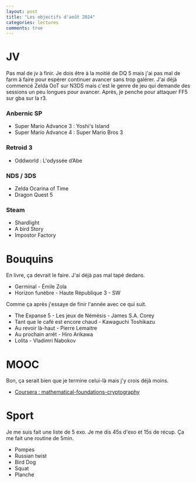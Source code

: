 ```yaml
---
layout: post
title: "Les objectifs d'août 2024"
categories: lectures
comments: true
---
```


# JV

Pas mal de jv à finir. Je dois être à la moitié de DQ 5 mais j'ai pas mal de farm à faire pour espérer continuer avancer sans trop galérer. J'ai déjà commencé Zelda OoT sur N3DS mais c'est le genre de jeu qui demande des sessions un peu longues pour avancer. Après, je penche pour attaquer FF5 sur gba sur la r3. 

### Anbernic SP

- Super Mario Advance 3 : Yoshi's Island
- Super Mario Advance 4 : Super Mario Bros 3

### Retroid 3

- Oddworld : L'odyssée d’Abe

### NDS / 3DS

- Zelda Ocarina of Time
- Dragon Quest 5

### Steam

- Shardlight
- A bird Story
- Impostor Factory

# Bouquins

En livre, ça devrait le faire. J'ai déjà pas mal tapé dedans. 

- Germinal - Émile Zola
- Horizon funèbre - Haute République 3 - SW

Comme ça après j'essaye de finir l'année avec ce qui suit. 

- The Expanse 5 - Les jeux de Némésis - James S.A. Corey
- Tant que le café est encore chaud - Kawaguchi Toshikazu
- Au revoir là-haut - Pierre Lemaitre
- Au prochain arrêt - Hiro Arikawa
- Lolita - Vladimri Nabokov

# MOOC 

Bon, ça serait bien que je termine celui-là mais j'y crois déjà moins.

- [Coursera : mathematical-foundations-cryptography](https://www.coursera.org/learn/mathematical-foundations-cryptography)

# Sport

Je me suis fait une liste de 5 exo. Je me dis 45s d'exo et 15s de récup. Ça me fait une routine de 5min. 

- Pompes
- Russian twist
- Bird Dog
- Squat
- Planche